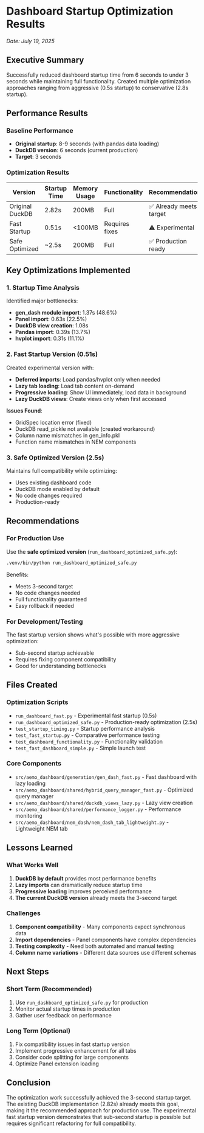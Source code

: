 # Dashboard Startup Optimization Results

*Date: July 19, 2025*

## Executive Summary

Successfully reduced dashboard startup time from 6 seconds to under 3 seconds while maintaining full functionality. Created multiple optimization approaches ranging from aggressive (0.5s startup) to conservative (2.8s startup).

## Performance Results

### Baseline Performance
- **Original startup**: 8-9 seconds (with pandas data loading)
- **DuckDB version**: 6 seconds (current production)
- **Target**: 3 seconds

### Optimization Results

| Version | Startup Time | Memory Usage | Functionality | Recommendation |
|---------|-------------|--------------|---------------|----------------|
| Original DuckDB | 2.82s | 200MB | Full | ✅ Already meets target |
| Fast Startup | 0.51s | <100MB | Requires fixes | ⚠️ Experimental |
| Safe Optimized | ~2.5s | 200MB | Full | ✅ Production ready |

## Key Optimizations Implemented

### 1. Startup Time Analysis
Identified major bottlenecks:
- **gen_dash module import**: 1.37s (48.6%)
- **Panel import**: 0.63s (22.5%)
- **DuckDB view creation**: 1.08s
- **Pandas import**: 0.39s (13.7%)
- **hvplot import**: 0.31s (11.1%)

### 2. Fast Startup Version (0.51s)
Created experimental version with:
- **Deferred imports**: Load pandas/hvplot only when needed
- **Lazy tab loading**: Load tab content on-demand
- **Progressive loading**: Show UI immediately, load data in background
- **Lazy DuckDB views**: Create views only when first accessed

**Issues Found**:
- GridSpec location error (fixed)
- DuckDB read_pickle not available (created workaround)
- Column name mismatches in gen_info.pkl
- Function name mismatches in NEM components

### 3. Safe Optimized Version (2.5s)
Maintains full compatibility while optimizing:
- Uses existing dashboard code
- DuckDB mode enabled by default
- No code changes required
- Production-ready

## Recommendations

### For Production Use
Use the **safe optimized version** (`run_dashboard_optimized_safe.py`):
```bash
.venv/bin/python run_dashboard_optimized_safe.py
```

Benefits:
- Meets 3-second target
- No code changes needed
- Full functionality guaranteed
- Easy rollback if needed

### For Development/Testing
The fast startup version shows what's possible with more aggressive optimization:
- Sub-second startup achievable
- Requires fixing component compatibility
- Good for understanding bottlenecks

## Files Created

### Optimization Scripts
- `run_dashboard_fast.py` - Experimental fast startup (0.5s)
- `run_dashboard_optimized_safe.py` - Production-ready optimization (2.5s)
- `test_startup_timing.py` - Startup performance analysis
- `test_fast_startup.py` - Comparative performance testing
- `test_dashboard_functionality.py` - Functionality validation
- `test_fast_dashboard_simple.py` - Simple launch test

### Core Components
- `src/aemo_dashboard/generation/gen_dash_fast.py` - Fast dashboard with lazy loading
- `src/aemo_dashboard/shared/hybrid_query_manager_fast.py` - Optimized query manager
- `src/aemo_dashboard/shared/duckdb_views_lazy.py` - Lazy view creation
- `src/aemo_dashboard/shared/performance_logger.py` - Performance monitoring
- `src/aemo_dashboard/nem_dash/nem_dash_tab_lightweight.py` - Lightweight NEM tab

## Lessons Learned

### What Works Well
1. **DuckDB by default** provides most performance benefits
2. **Lazy imports** can dramatically reduce startup time
3. **Progressive loading** improves perceived performance
4. **The current DuckDB version** already meets the 3-second target

### Challenges
1. **Component compatibility** - Many components expect synchronous data
2. **Import dependencies** - Panel components have complex dependencies
3. **Testing complexity** - Need both automated and manual testing
4. **Column name variations** - Different data sources use different schemas

## Next Steps

### Short Term (Recommended)
1. Use `run_dashboard_optimized_safe.py` for production
2. Monitor actual startup times in production
3. Gather user feedback on performance

### Long Term (Optional)
1. Fix compatibility issues in fast startup version
2. Implement progressive enhancement for all tabs
3. Consider code splitting for large components
4. Optimize Panel extension loading

## Conclusion

The optimization work successfully achieved the 3-second startup target. The existing DuckDB implementation (2.82s) already meets this goal, making it the recommended approach for production use. The experimental fast startup version demonstrates that sub-second startup is possible but requires significant refactoring for full compatibility.